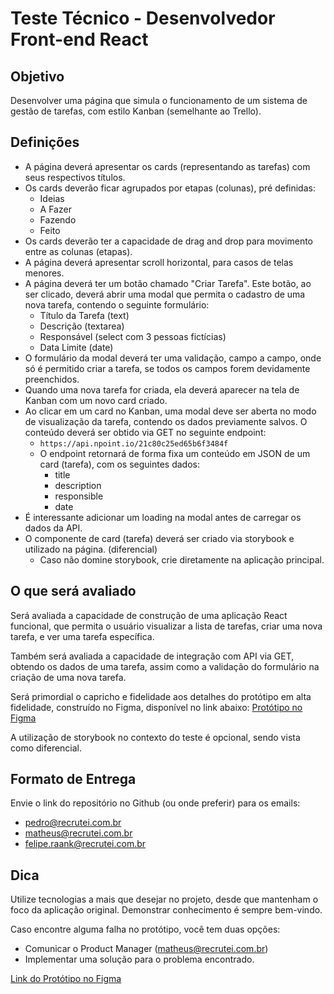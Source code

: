 # Teste Técnico - Desenvolvedor Front-end React

## Objetivo
Desenvolver uma página que simula o funcionamento de um sistema de gestão de tarefas, com estilo Kanban (semelhante ao Trello).

## Definições
- A página deverá apresentar os cards (representando as tarefas) com seus respectivos títulos.
- Os cards deverão ficar agrupados por etapas (colunas), pré definidas:
  - Ideias
  - A Fazer
  - Fazendo
  - Feito
- Os cards deverão ter a capacidade de drag and drop para movimento entre as colunas (etapas).
- A página deverá apresentar scroll horizontal, para casos de telas menores.
- A página deverá ter um botão chamado "Criar Tarefa". Este botão, ao ser clicado, deverá abrir uma modal que permita o cadastro de uma nova tarefa, contendo o seguinte formulário:
  - Título da Tarefa (text)
  - Descrição (textarea)
  - Responsável (select com 3 pessoas fictícias)
  - Data Limite (date)
- O formulário da modal deverá ter uma validação, campo a campo, onde só é permitido criar a tarefa, se todos os campos forem devidamente preenchidos.
- Quando uma nova tarefa for criada, ela deverá aparecer na tela de Kanban com um novo card criado.
- Ao clicar em um card no Kanban, uma modal deve ser aberta no modo de visualização da tarefa, contendo os dados previamente salvos. O conteúdo deverá ser obtido via GET no seguinte endpoint:
  - `https://api.npoint.io/21c80c25ed65b6f3484f`
  - O endpoint retornará de forma fixa um conteúdo em JSON de um card (tarefa), com os seguintes dados:
    - title
    - description
    - responsible
    - date
- É interessante adicionar um loading na modal antes de carregar os dados da API.
- O componente de card (tarefa) deverá ser criado via storybook e utilizado na página. (diferencial)
  - Caso não domine storybook, crie diretamente na aplicação principal.

## O que será avaliado
Será avaliada a capacidade de construção de uma aplicação React funcional, que permita o usuário visualizar a lista de tarefas, criar uma nova tarefa, e ver uma tarefa específica.

Também será avaliada a capacidade de integração com API via GET, obtendo os dados de uma tarefa, assim como a validação do formulário na criação de uma nova tarefa.

Será primordial o capricho e fidelidade aos detalhes do protótipo em alta fidelidade, construído no Figma, disponível no link abaixo:
[Protótipo no Figma](https://www.figma.com/design/Kew8NFFejpS37e18Q4BwRP/Teste-frontend?node-id=0-1)

A utilização de storybook no contexto do teste é opcional, sendo vista como diferencial.

## Formato de Entrega
Envie o link do repositório no Github (ou onde preferir) para os emails:
- pedro@recrutei.com.br
- matheus@recrutei.com.br
- felipe.raank@recrutei.com.br

## Dica
Utilize tecnologias a mais que desejar no projeto, desde que mantenham o foco da aplicação original. Demonstrar conhecimento é sempre bem-vindo.

Caso encontre alguma falha no protótipo, você tem duas opções:
- Comunicar o Product Manager (matheus@recrutei.com.br)
- Implementar uma solução para o problema encontrado.

[Link do Protótipo no Figma](https://www.figma.com/design/Kew8NFFejpS37e18Q4BwRP/Teste-frontend?node-id=0-1)
